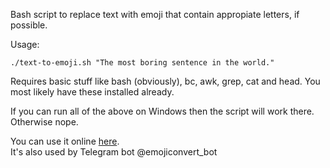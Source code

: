 Bash script to replace text with emoji that contain appropiate letters, if possible.

Usage:
```
./text-to-emoji.sh "The most boring sentence in the world."
```

Requires basic stuff like bash (obviously), bc, awk, grep, cat and head.
You most likely have these installed already.

If you can run all of the above on Windows then the script will work there.
Otherwise nope.

You can use it online [here](http://supersraka.ddns.net/emoji/tool.php).  
It's also used by Telegram bot @emojiconvert_bot
